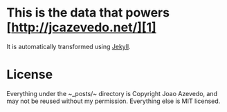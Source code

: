 # This is the data that powers [http://jcazevedo.net/][1]
It is automatically transformed using [Jekyll][2].

# License
Everything under the ~_posts/~ directory is Copyright Joao Azevedo, and may not be reused without my permission. Everything else is MIT licensed.

[1]: http://jcazevedo.net/
[2]: https://github.com/mojombo/jekyll/
